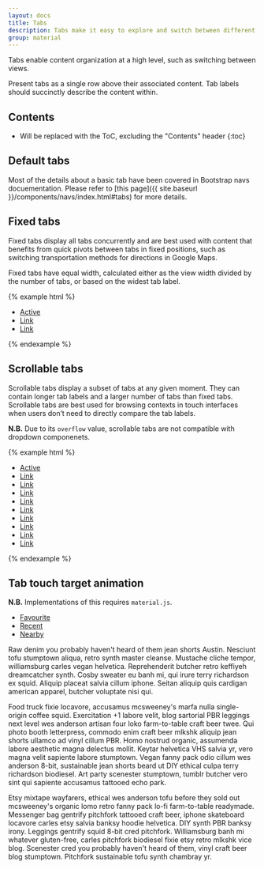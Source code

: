 ```yaml
---
layout: docs
title: Tabs
description: Tabs make it easy to explore and switch between different views.
group: material
---
```


Tabs enable content organization at a high level, such as switching between views.

Present tabs as a single row above their associated content. Tab labels should succinctly describe the content within.

## Contents

* Will be replaced with the ToC, excluding the "Contents" header
{:toc}

## Default tabs

Most of the details about a basic tab have been covered in Bootstrap navs docuementation. Please refer to [this page]({{ site.baseurl }}/components/navs/index.html#tabs) for more details.

## Fixed tabs

Fixed tabs display all tabs concurrently and are best used with content that benefits from quick pivots between tabs in fixed positions, such as switching transportation methods for directions in Google Maps.

Fixed tabs have equal width, calculated either as the view width divided by the number of tabs, or based on the widest tab label.

{% example html %}
<ul class="nav nav-tabs nav-justified">
  <li class="nav-item">
    <a class="nav-link active" href="#">Active</a>
  </li>
  <li class="nav-item">
    <a class="nav-link" href="#">Link</a>
  </li>
  <li class="nav-item">
    <a class="nav-link" href="#">Link</a>
  </li>
</ul>
{% endexample %}

## Scrollable tabs

Scrollable tabs display a subset of tabs at any given moment. They can contain longer tab labels and a larger number of tabs than fixed tabs. Scrollable tabs are best used for browsing contexts in touch interfaces when users don’t need to directly compare the tab labels.

**N.B.** Due to its `overflow` value, scrollable tabs are not compatible with dropdown componenets.

{% example html %}
<ul class="nav nav-tabs nav-scrollable">
  <li class="nav-item">
    <a class="nav-link active" href="#">Active</a>
  </li>
  <li class="nav-item">
    <a class="nav-link" href="#">Link</a>
  </li>
  <li class="nav-item">
    <a class="nav-link" href="#">Link</a>
  </li>
  <li class="nav-item">
    <a class="nav-link" href="#">Link</a>
  </li>
  <li class="nav-item">
    <a class="nav-link" href="#">Link</a>
  </li>
  <li class="nav-item">
    <a class="nav-link" href="#">Link</a>
  </li>
  <li class="nav-item">
    <a class="nav-link" href="#">Link</a>
  </li>
  <li class="nav-item">
    <a class="nav-link" href="#">Link</a>
  </li>
  <li class="nav-item">
    <a class="nav-link" href="#">Link</a>
  </li>
  <li class="nav-item">
    <a class="nav-link" href="#">Link</a>
  </li>
</ul>
{% endexample %}

## Tab touch target animation

**N.B.** Implementations of this requires `material.js`.

<div class="bd-example bd-example-tabs" role="tabpanel">
  <ul class="nav nav-tabs nav-justified" id="myTab" role="tablist">
    <li class="nav-item">
      <a aria-controls="favourite" aria-expanded="true" class="nav-link waves-attach active" data-toggle="tab" id="favourite-tab" href="#favourite" role="tab">Favourite</a>
    </li>
    <li class="nav-item">
      <a aria-controls="recent" class="nav-link waves-attach" data-toggle="tab" id="recent-tab" href="#recent" role="tab">Recent</a>
    </li>
    <li class="nav-item">
      <a aria-controls="nearby" class="nav-link waves-attach" data-toggle="tab" id="nearby-tab" href="#nearby" role="tab">Nearby</a>
    </li>
  </ul>
  <div class="tab-content" id="myTabContent">
    <div aria-labelledBy="favourite-tab" class="tab-pane fade active show" id="favourite" role="tabpanel">
      <p>Raw denim you probably haven't heard of them jean shorts Austin. Nesciunt tofu stumptown aliqua, retro synth master cleanse. Mustache cliche tempor, williamsburg carles vegan helvetica. Reprehenderit butcher retro keffiyeh dreamcatcher synth. Cosby sweater eu banh mi, qui irure terry richardson ex squid. Aliquip placeat salvia cillum iphone. Seitan aliquip quis cardigan american apparel, butcher voluptate nisi qui.</p>
    </div>
    <div aria-labelledBy="recent-tab" class="tab-pane fade" id="recent" role="tabpanel">
      <p>Food truck fixie locavore, accusamus mcsweeney's marfa nulla single-origin coffee squid. Exercitation +1 labore velit, blog sartorial PBR leggings next level wes anderson artisan four loko farm-to-table craft beer twee. Qui photo booth letterpress, commodo enim craft beer mlkshk aliquip jean shorts ullamco ad vinyl cillum PBR. Homo nostrud organic, assumenda labore aesthetic magna delectus mollit. Keytar helvetica VHS salvia yr, vero magna velit sapiente labore stumptown. Vegan fanny pack odio cillum wes anderson 8-bit, sustainable jean shorts beard ut DIY ethical culpa terry richardson biodiesel. Art party scenester stumptown, tumblr butcher vero sint qui sapiente accusamus tattooed echo park.</p>
    </div>
    <div aria-labelledBy="nearby-tab" class="tab-pane fade" id="nearby" role="tabpanel">
      <p>Etsy mixtape wayfarers, ethical wes anderson tofu before they sold out mcsweeney's organic lomo retro fanny pack lo-fi farm-to-table readymade. Messenger bag gentrify pitchfork tattooed craft beer, iphone skateboard locavore carles etsy salvia banksy hoodie helvetica. DIY synth PBR banksy irony. Leggings gentrify squid 8-bit cred pitchfork. Williamsburg banh mi whatever gluten-free, carles pitchfork biodiesel fixie etsy retro mlkshk vice blog. Scenester cred you probably haven't heard of them, vinyl craft beer blog stumptown. Pitchfork sustainable tofu synth chambray yr.</p>
    </div>
  </div>
</div>
